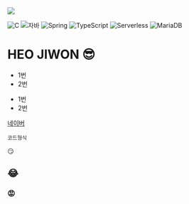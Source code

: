 <img src="https://capsule-render.vercel.app/api?type=waving&color=auto&height=200&section=header&text=MY%20GITHUB!&fontSize=70" />


![C](https://img.shields.io/badge/-C-123456?style=flat-square&logo=C&logoColor=black)
![자바](https://img.shields.io/badge/-자바-007396?style=flat&logo=Java&logoColor=ffffff)
![Spring](https://img.shields.io/badge/-Spring-6DB33F?style=for-the-badge&logo=Spring&logoColor=white)
![TypeScript](https://img.shields.io/badge/-TypeScript-3178C6?style=flat-square&logo=TypeScript&logoColor=white)
![Serverless](https://img.shields.io/badge/-Serverless-FD5750?style=flat-square&logo=Serverless&logoColor=magenta)
![MariaDB](https://img.shields.io/badge/-MariaDB-1F305F?style=flat-square&logo=mariadb&logoColor=white)

# HEO JIWON 😎

* 1번
* 2번
- 1번
- 2번

[네이버](https://naver.com)

```
코드형식
```

:smirk:
## :joy:
### :rage:
